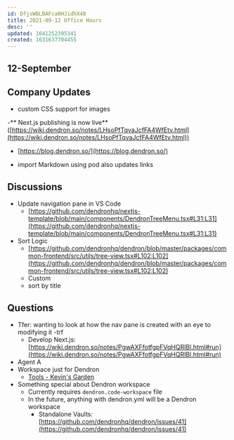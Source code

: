 ```yaml
---
id: DfjsWBLBAFca0HJidhX48
title: 2021-09-12 Office Hours
desc: ''
updated: 1641252395341
created: 1631637704455
---
```


## 12-September 

## Company Updates

* custom CSS support for images

-** Next.js publishing is now live** ([https://wiki.dendron.so/notes/LHsoPfTqvaJcfFA4WfEtv.html](https://wiki.dendron.so/notes/LHsoPfTqvaJcfFA4WfEtv.html))

  + [https://blog.dendron.so/](https://blog.dendron.so/)

* import Markdown using pod also updates links

## Discussions

* Update navigation pane in VS Code
    - [https://github.com/dendronhq/nextjs-template/blob/main/components/DendronTreeMenu.tsx#L31:L31](https://github.com/dendronhq/nextjs-template/blob/main/components/DendronTreeMenu.tsx#L31:L31)
* Sort Logic
    - [https://github.com/dendronhq/dendron/blob/master/packages/common-frontend/src/utils/tree-view.tsx#L102:L102](https://github.com/dendronhq/dendron/blob/master/packages/common-frontend/src/utils/tree-view.tsx#L102:L102)
    - Custom
    - sort by title

## Questions

* Tfer: wanting to look at how the nav pane is created with an eye to modifying it -trf
    - Develop Next.js: [https://wiki.dendron.so/notes/PgwAXFfotfgpFVqHQRlBl.html#run](https://wiki.dendron.so/notes/PgwAXFfotfgpFVqHQRlBl.html#run)
* Agent A
* Workspace just for Dendron
    - [Tools - Kevin's Garden](https://www.kevinslin.com/notes/7f197479-279e-4b1e-9edd-21bf2da423b0.html#dendron-setup)
* Something special about Dendron workspace
    - Currently requires `dendron.code-workspace` file
    - In the future, anything with dendron.yml will be a Dendron workspace
        * Standalone Vaults: [https://github.com/dendronhq/dendron/issues/41](https://github.com/dendronhq/dendron/issues/41)
